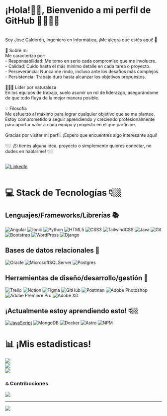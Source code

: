 # ¡Hola!👋🏼, Bienvenido a mi perfil de GitHub 🧑🏻‍💻💫

<br>
Soy José Calderón, Ingeniero en Informática, ¡Me alegra que estés aquí! 🚀
<br>
<br>
🌟 Sobre mí
<br>
Me caracterizo por:
<br>- Responsabilidad: Me tomo en serio cada compromiso que me involucre.
<br>- Calidad: Cuido hasta el más mínimo detalle en cada tarea o proyecto.
<br>- Perseverancia: Nunca me rindo, incluso ante los desafíos más complejos.
<br>- Persistencia: Trabajo duro hasta alcanzar los objetivos propuestos.
<br>
<br>
🏋🏻‍♂️ Líder por naturaleza
<br>
En los equipos de trabajo, suelo asumir un rol de liderazgo, asegurándome de que todo fluya de la mejor manera posible.
<br>
<br>
💡 Filosofía
<br>
Me esfuerzo al máximo para lograr cualquier objetivo que se me plantee. Estoy comprometido a seguir aprendiendo y creciendo profesionalmente para aportar valor a cada equipo y proyecto en el que participe.
<br>
<br>
Gracias por visitar mi perfil. ¡Espero que encuentres algo interesante aquí!
<br>
<br>
👇🏼 ¡Si tienes alguna idea, proyecto o simplemente quieres conectar, no dudes en hablarme! 👇🏼
<br>
<br>

[![LinkedIn](https://img.shields.io/badge/LinkedIn-%230077B5.svg?logo=linkedin&logoColor=white)](https://www.linkedin.com/in/jos%C3%A9-calder%C3%B3n-ortega-8449a4224/)
<br>
<br>

# 💻 Stack de Tecnologías 👇🏼

## Lenguajes/Frameworks/Librerías 📚
![Angular](https://img.shields.io/badge/angular-%23DD0031.svg?style=flat&logo=angular&logoColor=white) 
![Ionic](https://img.shields.io/badge/Ionic-%233880FF.svg?style=flat&logo=Ionic&logoColor=white) 
![Python](https://img.shields.io/badge/python-3670A0?style=flat&logo=python&logoColor=ffdd54) 
![HTML5](https://img.shields.io/badge/html5-%23E34F26.svg?style=flat&logo=html5&logoColor=white) 
![CSS3](https://img.shields.io/badge/css3-%231572B6.svg?style=flat&logo=css3&logoColor=white) 
![TailwindCSS](https://img.shields.io/badge/tailwindcss-%2338B2AC.svg?style=flat&logo=tailwind-css&logoColor=white) 
![Java](https://img.shields.io/badge/java-%23ED8B00.svg?style=flat&logo=openjdk&logoColor=white) 
![Git](https://img.shields.io/badge/git-%23F05033.svg?style=flat&logo=git&logoColor=white) 
![Bootstrap](https://img.shields.io/badge/bootstrap-%238511FA.svg?style=flat&logo=bootstrap&logoColor=white) 
![WordPress](https://img.shields.io/badge/WordPress-%23117AC9.svg?style=flat&logo=WordPress&logoColor=white) 
![Django](https://img.shields.io/badge/django-%23092E20.svg?style=flat&logo=django&logoColor=white) 

## Bases de datos relacionales 💾
![Oracle](https://img.shields.io/badge/Oracle-F80000?style=flat&logo=oracle&logoColor=white)
![MicrosoftSQLServer](https://img.shields.io/badge/Microsoft%20SQL%20Server-CC2927?style=flat&logo=microsoft%20sql%20server&logoColor=white) 
![Postgres](https://img.shields.io/badge/postgres-%23316192.svg?style=flat&logo=postgresql&logoColor=white) 

## Herramientas de diseño/desarrollo/gestión 🧱
![Trello](https://img.shields.io/badge/Trello-%23026AA7.svg?style=flat&logo=Trello&logoColor=white)
![Notion](https://img.shields.io/badge/Notion-%23000000.svg?style=flat&logo=notion&logoColor=white) 
![Figma](https://img.shields.io/badge/figma-%23F24E1E.svg?style=flat&logo=figma&logoColor=white) 
![GitHub](https://img.shields.io/badge/github-%23121011.svg?style=flat&logo=github&logoColor=white) 
![Postman](https://img.shields.io/badge/Postman-FF6C37?style=flat&logo=postman&logoColor=white)
![Adobe Photoshop](https://img.shields.io/badge/adobe%20photoshop-%2331A8FF.svg?style=flat&logo=adobe%20photoshop&logoColor=white) 
![Adobe Premiere Pro](https://img.shields.io/badge/Adobe%20Premiere%20Pro-9999FF.svg?style=flat&logo=Adobe%20Premiere%20Pro&logoColor=white) 
![Adobe XD](https://img.shields.io/badge/Adobe%20XD-470137?style=flat&logo=Adobe%20XD&logoColor=#FF61F6) 

## ¡Actualmente estoy aprendiendo esto! 👇🏼
[![JavaScript](https://img.shields.io/badge/javascript-%23323330.svg?style=flat&logo=javascript&logoColor=%23F7DF1E)](https://github.com/JoseCalderon7/curso-udemy-html-css-js)
![MongoDB](https://img.shields.io/badge/MongoDB-%234ea94b.svg?style=flat&logo=mongodb&logoColor=white) 
![Docker](https://img.shields.io/badge/docker-%230db7ed.svg?style=flat&logo=docker&logoColor=white)
![Astro](https://img.shields.io/badge/astro-%232C2052.svg?style=flat&logo=astro&logoColor=white) 
![NPM](https://img.shields.io/badge/NPM-%23CB3837.svg?style=flat&logo=npm&logoColor=white)


# 📊 ¡Mis estadisticas!
![](https://github-readme-stats.vercel.app/api?username=JoseCalderon7&theme=shadow_blue&hide_border=false&include_all_commits=true&count_private=true)<br/>
![](https://github-readme-streak-stats.herokuapp.com/?user=JoseCalderon7&theme=shadow_blue&hide_border=false)<br/>
![](https://github-readme-stats.vercel.app/api/top-langs/?username=JoseCalderon7&theme=shadow_blue&hide_border=false&include_all_commits=true&count_private=true&layout=compact)

### 🔝 Contribuciones
![](https://github-contributor-stats.vercel.app/api?username=JoseCalderon7&limit=5&theme=shadow_blue&combine_all_yearly_contributions=true)

---
[![](https://visitcount.itsvg.in/api?id=JoseCalderon7&icon=0&color=1)](https://visitcount.itsvg.in)

<!-- Desarrollado en: https://gprm.itsvg.in 👌🏼 -->
